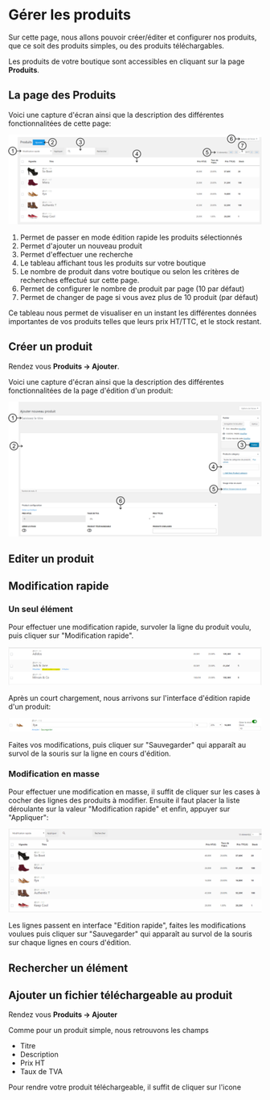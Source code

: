 # Gérer les produits

Sur cette page, nous allons pouvoir créer/éditer et configurer nos produits, que ce soit des produits simples, ou des produits téléchargables.

Les produits de votre boutique sont accessibles en cliquant sur la page **Produits**.

## La page des Produits

Voici une capture d'écran ainsi que la description des différentes fonctionnalitées de cette page:

![](https://github.com/Eoxia/wpshop-docs/blob/master/images/page-des-produits.png)

1. Permet de passer en mode édition rapide les produits sélectionnés
2. Permet d'ajouter un nouveau produit
3. Permet d'effectuer une recherche
4. Le tableau affichant tous les produits sur votre boutique
5. Le nombre de produit dans votre boutique ou selon les critères de recherches effectué sur cette page.
6. Permet de configurer le nombre de produit par page (10 par défaut)
7. Permet de changer de page si vous avez plus de 10 produit (par défaut)

Ce tableau nous permet de visualiser en un instant les différentes données importantes de vos produits telles que leurs prix HT/TTC, et le stock restant.

## Créer un produit

Rendez vous **Produits -> Ajouter**.

Voici une capture d'écran ainsi que la description des différentes fonctionnalitées de la page d'édition d'un produit:

![](https://github.com/Eoxia/wpshop-docs/blob/master/images/product-edit-3.png)

## Editer un produit

## Modification rapide

### Un seul élément

Pour effectuer une modification rapide, survoler la ligne du produit voulu, puis cliquer sur "Modification rapide".

![](https://github.com/Eoxia/wpshop-docs/blob/master/images/product-quick-edit.png)

Après un court chargement, nous arrivons sur l'interface d'édition rapide d'un produit:

![](https://github.com/Eoxia/wpshop-docs/blob/master/images/product-quick-edit-ui.png)

Faites vos modifications, puis cliquer sur "Sauvegarder" qui apparaît au survol de la souris sur la ligne en cours d'édition.

### Modification en masse

Pour effectuer une modification en masse, il suffit de cliquer sur les cases à cocher des lignes des produits à modifier.
Ensuite il faut placer la liste déroulante sur la valeur "Modification rapide" et enfin, appuyer sur "Appliquer":

![](https://github.com/Eoxia/wpshop-docs/blob/master/images/product-mass-quick-edit.gif)

Les lignes passent en interface "Edition rapide", faites les modifications voulues puis cliquer sur "Sauvegarder" qui apparaît au survol de la souris sur chaque lignes en cours d'édition.

## Rechercher un élément

## Ajouter un fichier téléchargeable au produit

Rendez vous **Produits -> Ajouter**

Comme pour un produit simple, nous retrouvons les champs

* Titre
* Description
* Prix HT
* Taux de TVA

Pour rendre votre produit téléchargeable, il suffit de cliquer sur l'icone
